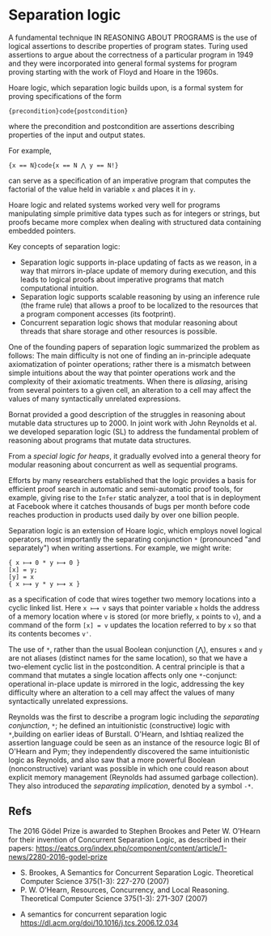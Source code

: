 # Separation logic

A fundamental technique IN REASONING ABOUT PROGRAMS is the use of logical assertions to describe properties of program states. Turing used assertions to argue about the correctness of a particular program in 1949 and they were incorporated into general formal systems for program proving starting with the work of Floyd and Hoare in the 1960s.

Hoare logic, which separation logic builds upon, 
is a formal system for proving specifications of the form 

`{precondition}code{postcondition}`

where the precondition and postcondition are assertions 
describing properties of the input and output states.

For example, 

`{x == N}code{x == N ⋀ y == N!}`

can serve as a specification of an imperative program that computes the factorial of the value held in variable `x` and places it in `y`. 

Hoare logic and related systems worked very well for programs manipulating simple primitive data types such as for integers or strings, but proofs became more complex when dealing with structured data containing embedded pointers.


Key concepts of separation logic:
* Separation logic supports in-place updating of facts as we reason, in a way that mirrors in-place update of memory during execution, and this leads to logical proofs about imperative programs that match computational intuition.
* Separation logic supports scalable reasoning by using an inference rule (the frame rule) that allows a proof to be localized to the resources that a program component accesses (its footprint).
* Concurrent separation logic shows that modular reasoning about threads that share storage and other resources is possible.


One of the founding papers of separation logic summarized the problem as follows: The main difficulty is not one of finding an in-principle adequate axiomatization of pointer operations; rather there is a mismatch between simple intuitions about the way that pointer operations work and the complexity of their axiomatic treatments. When there is *aliasing*, arising from several pointers to a given cell, an alteration to a cell may affect the values of many syntactically unrelated expressions.

Bornat provided a good description of the struggles in reasoning about mutable data structures up to 2000. In joint work with John Reynolds et al. we developed separation logic (SL) to address the fundamental problem of reasoning about programs that mutate data structures.

From a *special logic for heaps*, it gradually evolved into a general theory for modular reasoning about concurrent as well as sequential programs. 

Efforts by many researchers established that the logic provides a basis for efficient proof search in automatic and semi-automatic proof tools, for example, giving rise to the `Infer` static analyzer, a tool that is in deployment at Facebook where it catches thousands of bugs per month before code reaches production in products used daily by over one billion people.

Separation logic is an extension of Hoare logic, which employs novel logical operators, most importantly the separating conjunction `*` (pronounced "and separately") when writing assertions. For example, we might write:

```
{ x ⟼ 0 * y ⟼ 0 }
[x] = y;
[y] = x
{ x ⟼ y * y ⟼ x }
```

as a specification of code that wires together two memory locations into a cyclic linked list. Here `x ⟼ v` says that pointer variable `x` holds the address of a memory location where `v` is stored (or more briefly, `x` points to `v`), and a command of the form `[x] = v` updates the location referred to by `x` so that its contents becomes `v'`.

The use of `*`, rather than the usual Boolean conjunction (⋀), ensures `x` and `y` are not aliases (distinct names for the same location), so that we have a two-element cyclic list in the postcondition. A central principle is that a command that mutates a single location affects only one `*`-conjunct: operational in-place update is mirrored in the logic, addressing the key difficulty where an alteration to a cell may affect the values of many syntactically unrelated expressions.

Reynolds was the first to describe a program logic including the *separating conjunction*, `*`; he defined an intuitionistic (constructive) logic with `*`,building on earlier ideas of Burstall. O'Hearn, and Ishtiaq realized the assertion language could be seen as an instance of the resource logic BI of O'Hearn and Pym; they independently discovered the same intuitionistic logic as Reynolds, and also saw that a more powerful Boolean (nonconstructive) variant was possible in which one could reason about explicit memory management (Reynolds had assumed garbage collection). They also introduced the *separating implication*, denoted by a symbol `-*`.





## Refs

The 2016 Gödel Prize is awarded to Stephen Brookes and Peter W. O'Hearn for their invention of Concurrent Separation Logic, as described in their papers:
https://eatcs.org/index.php/component/content/article/1-news/2280-2016-godel-prize
- S. Brookes, A Semantics for Concurrent Separation Logic. Theoretical Computer Science 375(1-3): 227-270 (2007)
- P. W. O'Hearn, Resources, Concurrency, and Local Reasoning. Theoretical Computer Science 375(1-3): 271-307 (2007)


* A semantics for concurrent separation logic
https://dl.acm.org/doi/10.1016/j.tcs.2006.12.034
